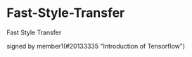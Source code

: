 # Fast-Style-Transfer
Fast Style Transfer

signed by member1(#20133335 "Introduction of Tensorflow")
